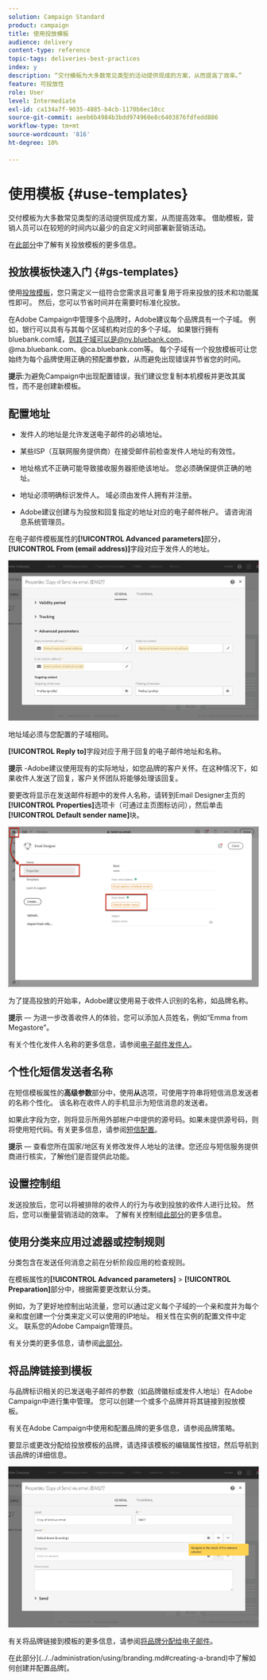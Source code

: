 ```yaml
---
solution: Campaign Standard
product: campaign
title: 使用投放模板
audience: delivery
content-type: reference
topic-tags: deliveries-best-practices
index: y
description: “交付模板为大多数常见类型的活动提供现成的方案，从而提高了效率。”
feature: 可投放性
role: User
level: Intermediate
exl-id: ca134a7f-9035-4885-b4cb-1170b6ec10cc
source-git-commit: aeeb6b4984b3bdd974960e8c6403876fdfedd886
workflow-type: tm+mt
source-wordcount: '816'
ht-degree: 10%

---
```


# 使用模板 {#use-templates}

交付模板为大多数常见类型的活动提供现成方案，从而提高效率。 借助模板，营销人员可以在较短的时间内以最少的自定义时间部署新营销活动。

在[此部分](../../start/using/marketing-activity-templates.md)中了解有关投放模板的更多信息。

## 投放模板快速入门 {#gs-templates}

使用[投放模板](../../start/using/marketing-activity-templates.md#creating-a-new-template)，您只需定义一组符合您需求且可重复用于将来投放的技术和功能属性即可。 然后，您可以节省时间并在需要时标准化投放。

在Adobe Campaign中管理多个品牌时，Adobe建议每个品牌具有一个子域。 例如，银行可以具有与其每个区域机构对应的多个子域。 如果银行拥有bluebank.com域，则其子域可以是@ny.bluebank.com、@ma.bluebank.com、@ca.bluebank.com等。 每个子域有一个投放模板可让您始终为每个品牌使用正确的预配置参数，从而避免出现错误并节省您的时间。

**提示**:为避免Campaign中出现配置错误，我们建议您复制本机模板并更改其属性，而不是创建新模板。

## 配置地址

* 发件人的地址是允许发送电子邮件的必填地址。

* 某些ISP（互联网服务提供商）在接受邮件前检查发件人地址的有效性。

* 地址格式不正确可能导致接收服务器拒绝该地址。 您必须确保提供正确的地址。

* 地址必须明确标识发件人。 域必须由发件人拥有并注册。

* Adobe建议创建与为投放和回复指定的地址对应的电子邮件帐户。 请咨询消息系统管理员。

在电子邮件模板属性的&#x200B;**[!UICONTROL Advanced parameters]**&#x200B;部分， **[!UICONTROL From (email address)]**&#x200B;字段对应于发件人的地址。

![](assets/template-parameters.png)

地址域必须与您配置的子域相同。

**[!UICONTROL Reply to]**&#x200B;字段对应于用于回复的电子邮件地址和名称。

**提示**  -Adobe建议使用现有的实际地址，如您品牌的客户关怀。在这种情况下，如果收件人发送了回复，客户关怀团队将能够处理该回复。

要更改将显示在发送邮件标题中的发件人名称，请转到Email Designer主页的&#x200B;**[!UICONTROL Properties]**&#x200B;选项卡（可通过主页图标访问），然后单击&#x200B;**[!UICONTROL Default sender name]**&#x200B;块。

![](assets/template-content.png)

为了提高投放的开始率，Adobe建议使用易于收件人识别的名称，如品牌名称。

**提示**  — 为进一步改善收件人的体验，您可以添加人员姓名，例如“Emma from Megastore”。

有关个性化发件人名称的更多信息，请参阅[电子邮件发件人](../../designing/using/subject-line.md#email-sender)。

## 个性化短信发送者名称

在短信模板属性的&#x200B;**高级参数**&#x200B;部分中，使用&#x200B;**从**&#x200B;选项，可使用字符串将短信消息发送者的名称个性化。 该名称在收件人的手机显示为短信消息的发送者。

如果此字段为空，则将显示所用外部帐户中提供的源号码。如果未提供源号码，则将使用短代码。有关更多信息，请参阅[短信配置](../../administration/using/configuring-sms-channel.md)。

**提示**  — 查看您所在国家/地区有关修改发件人地址的法律。您还应与短信服务提供商进行核实，了解他们是否提供此功能。

## 设置控制组

发送投放后，您可以将被排除的收件人的行为与收到投放的收件人进行比较。 然后，您可以衡量营销活动的效率。 了解有关控制组[此部分](../../sending/using/control-group.md)的更多信息。

## 使用分类来应用过滤器或控制规则

分类包含在发送任何消息之前在分析阶段应用的检查规则。

在模板属性的&#x200B;**[!UICONTROL Advanced parameters]** > **[!UICONTROL Preparation]**&#x200B;部分中，根据需要更改默认分类。

例如，为了更好地控制出站流量，您可以通过定义每个子域的一个亲和度并为每个亲和度创建一个分类来定义可以使用的IP地址。 相关性在实例的配置文件中定义。 联系您的Adobe Campaign管理员。

有关分类的更多信息，请参阅[此部分](../../sending/using/managing-typologies.md)。

## 将品牌链接到模板

与品牌标识相关的已发送电子邮件的参数（如品牌徽标或发件人地址）在Adobe Campaign中进行集中管理。 您可以创建一个或多个品牌并将其链接到投放模板。

有关在Adobe Campaign中使用和配置品牌的更多信息，请参阅品牌策略。

要显示或更改分配给投放模板的品牌，请选择该模板的编辑属性按钮，然后导航到该品牌的详细信息。

![](assets/template-brand.png)

有关将品牌链接到模板的更多信息，请参阅[将品牌分配给电子邮件](../../administration/using/branding.md#assigning-a-brand-to-an-email)。

在此部分](../../administration/using/branding.md#creating-a-brand)中了解如何创建并配置品牌[。
